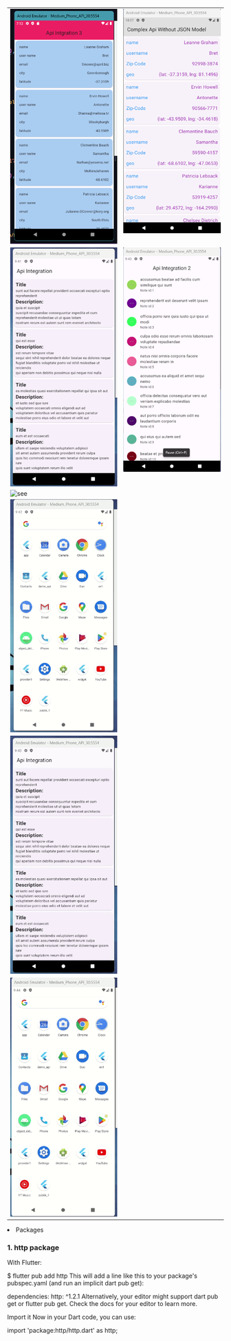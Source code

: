 <table align="center">
<tr>
  <td valign="top"><img src="https://github.com/suraj-khot-19/img/blob/main/img5.png" alt="see "></td>  

  <td valign="top"><img src="https://github.com/suraj-khot-19/img/blob/main/post2.png" alt="see "></td>  
</tr>

<tr>
</td>
<td valign="top"><img src="https://github.com/suraj-khot-19/img/blob/main/ex1.png" alt="see "></td>  

  <td valign="top"><img src="https://github.com/suraj-khot-19/img/blob/main/ex3.png" alt="see "></td>  
</tr>

<tr>
  <td valign="top"><img src="https://github.com/suraj-khot-19/img/blob/main/ezgif-2-d82a207fdf.gif" alt="see "></td>  
</tr>

<tr>
<td valign="top"><img src="https://github.com/suraj-khot-19/img/blob/main/ezgif-2-b6d97ee1b9.gif" alt="see "></td>  
</tr>

<tr>
 <td valign="top"><img src="https://github.com/suraj-khot-19/img/blob/main/ezgif-2-6b848d6774.gif" alt="see "></td>  
</tr>

<tr>
 <td valign="top"><img src="https://github.com/suraj-khot-19/img/blob/main/ezgif-2-41e615db56.gif" alt="see "></td>  
</tr>

</table>

<p>

<li>Packages</li>
<h3>1. http package</h3>
With Flutter:

 $ flutter pub add http
This will add a line like this to your package's pubspec.yaml (and run an implicit dart pub get):

dependencies:
  http: ^1.2.1
Alternatively, your editor might support dart pub get or flutter pub get. Check the docs for your editor to learn more.

Import it
Now in your Dart code, you can use:

import 'package:http/http.dart' as http;

</p>
